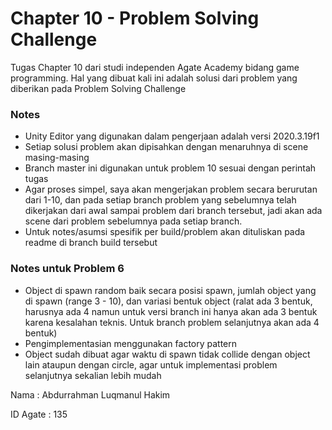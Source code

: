 # Chapter 10 - Problem Solving Challenge

Tugas Chapter 10 dari studi independen Agate Academy bidang game programming. Hal yang dibuat kali ini adalah solusi dari problem yang diberikan pada Problem Solving Challenge

### Notes
- Unity Editor yang digunakan dalam pengerjaan adalah versi 2020.3.19f1
- Setiap solusi problem akan dipisahkan dengan menaruhnya di scene masing-masing
- Branch master ini digunakan untuk problem 10 sesuai dengan perintah tugas
- Agar proses simpel, saya akan mengerjakan problem secara berurutan dari 1-10, dan pada setiap branch problem yang sebelumnya telah dikerjakan dari awal sampai problem dari branch tersebut, jadi akan ada scene dari problem sebelumnya pada setiap branch.
- Untuk notes/asumsi spesifik per build/problem akan dituliskan pada readme di branch build tersebut

### Notes untuk Problem 6
- Object di spawn random baik secara posisi spawn, jumlah object yang di spawn (range 3 - 10), dan variasi bentuk object (ralat ada 3 bentuk, harusnya ada 4 namun untuk versi branch ini hanya akan ada 3 bentuk karena kesalahan teknis. Untuk branch problem selanjutnya akan ada 4 bentuk)
- Pengimplementasian menggunakan factory pattern
- Object sudah dibuat agar waktu di spawn tidak collide dengan object lain ataupun dengan circle, agar untuk implementasi problem selanjutnya sekalian lebih mudah

Nama      : Abdurrahman Luqmanul Hakim

ID Agate  : 135
